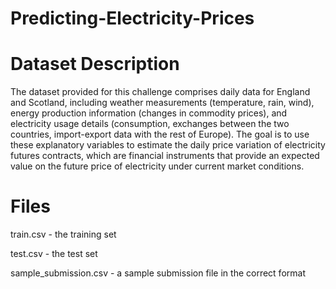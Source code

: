 # Predicting-Electricity-Prices

# Dataset Description
The dataset provided for this challenge comprises daily data for England and Scotland, including weather measurements (temperature, rain, wind), energy production information (changes in commodity prices), and electricity usage details (consumption, exchanges between the two countries, import-export data with the rest of Europe). The goal is to use these explanatory variables to estimate the daily price variation of electricity futures contracts, which are financial instruments that provide an expected value on the future price of electricity under current market conditions.

# Files
train.csv - the training set

test.csv - the test set

sample_submission.csv - a sample submission file in the correct format
